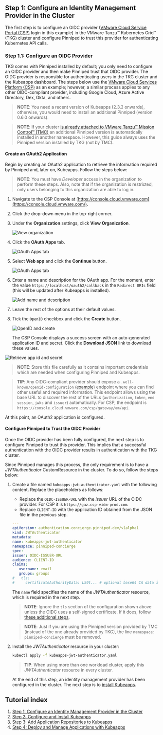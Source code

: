 ## Step 1: Configure an Identity Management Provider in the Cluster

The first step is to configure an OIDC provider ([VMware Cloud Service Portal (CSP)](https://console.cloud.vmware.com) login in this example) in the VMware Tanzu™ Kubernetes Grid™ (TKG) cluster and configure Pinniped to trust this provider for authenticating Kubernetes API calls.

### Step 1.1: Configure an OIDC Provider

TKG comes with Pinniped installed by default; you only need to configure an OIDC provider and then make Pinniped trust that OIDC provider. The OIDC provider is responsible for authenticating users in the TKG cluster and the Kubeapps dashboard. The steps below use the [VMware Cloud Services Platform (CSP)](https://console.cloud.vmware.com/) as an example; however, a similar process applies to any other OIDC-compliant provider, including Google Cloud, Azure Active Directory, Dex, Okta, and others.

> **NOTE**: You need a recent version of Kubeapps (2.3.3 onwards), otherwise, you would need to install an additional Pinniped (version 0.6.0 onwards).

> **NOTE**: If your cluster [is already attached to VMware Tanzu™ Mission Control™ (TMC)](https://docs.vmware.com/en/VMware-Tanzu-Mission-Control/services/tanzumc-getstart/GUID-F0162E40-8D47-45D7-9EA1-83B64B380F5C.html) an additional Pinniped version is automatically installed in another namespace. However, this guide always uses the Pinniped version installed by TKG (not by TMC).

#### Create an OAuth2 Application

Begin by creating an OAuth2 application to retrieve the information required by Pinniped and, later on, Kubeapps. Follow the steps below:

> **NOTE**: You must have _Developer_ access in the organization to perform these steps. Also, note that if the organization is restricted, only users belonging to this organization are able to log in.

1. Navigate to the CSP Console at [https://console.cloud.vmware.com](https://console.cloud.vmware.com/).
2. Click the drop-down menu in the top-right corner.
3. Under the **Organization** settings, click **View Organization**.

   ![View organization](../../img/kubeapps-on-tkg/csp-menu-organization.png)

4. Click the **OAuth Apps** tab.

   ![OAuth Apps tab](../../img/kubeapps-on-tkg/csp-oauth-initial.png)

5. Select **Web app** and click the **Continue** button.

   ![OAuth Apps tab](../../img/kubeapps-on-tkg/csp-oauth-new.png)

6. Enter a name and description for the OAuth app. For the moment, enter the value `https://localhost/oauth2/callback` in the `Redirect URIs` field (this will be updated after Kubeapps is installed).

   ![Add name and description](../../img/kubeapps-on-tkg/csp-oauth-new-details-general.png)

7. Leave the rest of the options at their default values.
8. Tick the `OpenID` checkbox and click the **Create** button.

   ![OpenID and create](../../img/kubeapps-on-tkg/csp-oauth-new-details-scopes.png)

   The CSP Console displays a success screen with an auto-generated application ID and secret. Click the **Download JSON** link to download these values.

![Retrieve app id and secret](../../img/kubeapps-on-tkg/csp-oauth-new-secrets.png)

> **NOTE**: Store this file carefully as it contains important credentials which are needed when configuring Pinniped and Kubeapps.

> **TIP**: Any OIDC-compliant provider should expose a `.well-known/openid-configuration` ([example](https://console.cloud.vmware.com/csp/gateway/am/api/.well-known/openid-configuration)) endpoint where you can find other useful and required information. This endpoint allows using the base URL to discover the rest of the URLs (`authorization`, `token`, `end session`, `jwks` and `issuer`) automatically. For CSP, the endpoint is `https://console.cloud.vmware.com/csp/gateway/am/api`.

At this point, an OAuth2 application is configured.

#### Configure Pinniped to Trust the OIDC Provider

Once the OIDC provider has been fully configured, the next step is to configure Pinniped to trust this provider. This implies that a successful authentication with the OIDC provider results in authentication with the TKG cluster.

Since Pinniped manages this process, the only requirement is to have a _JWTAuthenticator_ CustomResource in the cluster. To do so, follow the steps below:

1. Create a file named `kubeapps-jwt-authenticator.yaml` with the following content. Replace the placeholders as follows:

   - Replace the `OIDC-ISSUER-URL` with the _issuer_ URL of the OIDC provider. For CSP it is `https://gaz.csp-vidm-prod.com`.
   - Replace `CLIENT-ID` with the application ID obtained from the JSON file in the previous step.

   ```yaml
   ---
   apiVersion: authentication.concierge.pinniped.dev/v1alpha1
   kind: JWTAuthenticator
   metadata:
   name: kubeapps-jwt-authenticator
   namespace: pinniped-concierge
   spec:
   issuer: OIDC-ISSUER-URL
   audience: CLIENT-ID
   claims:
      username: email
      groups: groups
   #   tls:
   #     certificateAuthorityData: LS0t... # optional base64 CA data if using a self-signed certificate
   ```

   The `name` field specifies the name of the _JWTAuthenticator_ resource, which is required in the next step.

   > **NOTE**: Ignore the `tls` section of the configuration shown above unless the OIDC uses a self-signed certificate. If it does, follow [these additional steps](https://github.com/vmware-tanzu/kubeapps/blob/main/site/content/docs/latest/howto/OIDC/using-an-OIDC-provider-with-pinniped.md#pinniped-not-trusting-your-oidc-provider).

   > **NOTE**: Just if you are using the Pinniped version provided by TMC (instead of the one already provided by TKG), the line `namespace: pinniped-concierge` must be removed.

2. Install the _JWTAuthenticator_ resource in your cluster:

   ```bash
   kubectl apply -f kubeapps-jwt-authenticator.yaml
   ```

   > **TIP**: When using more than one workload cluster, apply this _JWTAuthenticator_ resource in every cluster.

   At the end of this step, an identity management provider has been configured in the cluster. The next step is to [install Kubeapps](./step-2.md).

## Tutorial index

1. [Step 1: Configure an Identity Management Provider in the Cluster](./step-1.md)
2. [Step 2: Configure and Install Kubeapps](./step-2.md)
3. [Step 3: Add Application Repositories to Kubeapps](./step-3.md)
4. [Step 4: Deploy and Manage Applications with Kubeapps](./step-4.md)
